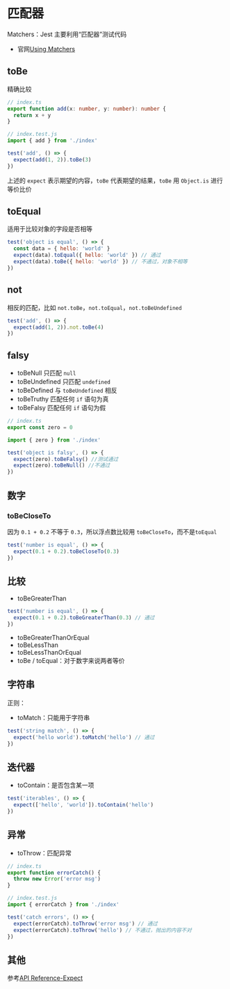 # 匹配器

Matchers：Jest 主要利用“匹配器”测试代码

- 官网[Using Matchers](https://jestjs.io/docs/zh-Hans/using-matchers)

## toBe

精确比较

```ts
// index.ts
export function add(x: number, y: number): number {
  return x + y
}
```

```js
// index.test.js
import { add } from './index'

test('add', () => {
  expect(add(1, 2)).toBe(3)
})
```

上述的 `expect` 表示期望的内容，`toBe` 代表期望的结果，`toBe` 用 `Object.is` 进行等价比价

## toEqual

适用于比较对象的字段是否相等

```js
test('object is equal', () => {
  const data = { hello: 'world' }
  expect(data).toEqual({ hello: 'world' }) // 通过
  expect(data).toBe({ hello: 'world' }) // 不通过，对象不相等
})
```

## not

相反的匹配，比如 `not.toBe`，`not.toEqual`，`not.toBeUndefined`

```js
test('add', () => {
  expect(add(1, 2)).not.toBe(4)
})
```

## falsy

- toBeNull 只匹配 `null`
- toBeUndefined 只匹配 `undefined`
- toBeDefined 与 `toBeUndefined` 相反
- toBeTruthy 匹配任何 `if` 语句为真
- toBeFalsy 匹配任何 `if` 语句为假

```ts
// index.ts
export const zero = 0
```

```js
import { zero } from './index'

test('object is falsy', () => {
  expect(zero).toBeFalsy() //测试通过
  expect(zero).toBeNull() //不通过
})
```

## 数字

### toBeCloseTo

因为 `0.1 + 0.2` 不等于 `0.3`，所以浮点数比较用 `toBeCloseTo`，而不是`toEqual`

```js
test('number is equal', () => {
  expect(0.1 + 0.2).toBeCloseTo(0.3)
})
```

## 比较

- toBeGreaterThan

```js
test('number is equal', () => {
  expect(0.1 + 0.2).toBeGreaterThan(0.3) // 通过
})
```

- toBeGreaterThanOrEqual
- toBeLessThan
- toBeLessThanOrEqual
- toBe / toEqual：对于数字来说两者等价

## 字符串

正则：

- toMatch：只能用于字符串

```js
test('string match', () => {
  expect('hello world').toMatch('hello') // 通过
})
```

## 迭代器

- toContain：是否包含某一项

```js
test('iterables', () => {
  expect(['hello', 'world']).toContain('hello')
})
```

## 异常

- toThrow：匹配异常

```ts
// index.ts
export function errorCatch() {
  throw new Error('error msg')
}
```

```js
// index.test.js
import { errorCatch } from './index'

test('catch errors', () => {
  expect(errorCatch).toThrow('error msg') // 通过
  expect(errorCatch).toThrow('hello') // 不通过，抛出的内容不对
})
```

## 其他

参考[API Reference-Expect](https://jestjs.io/docs/zh-Hans/expect)
